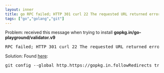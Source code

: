 ```yaml
---
layout: inner
title: go RPC failed; HTTP 301 curl 22 The requested URL returned error 301
tags: ["go","golang","git"]
---
```

Problem: received this message when trying to install <b>gopkg.in/go-playground/validator.v9</b>

<pre>
RPC failed; HTTP 301 curl 22 The requested URL returned error: 301
</pre>

Solution: Found [here](https://github.com/niemeyer/gopkg/issues/50#issuecomment-273299592):

<pre>
git config --global http.https://gopkg.in.followRedirects true
</pre>

